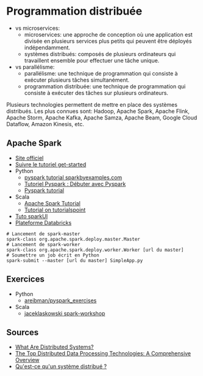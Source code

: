 # Programmation distribuée

- vs microservices:
    - microservices: une approche de conception où une application est divisée en plusieurs services plus petits qui peuvent être déployés indépendamment.
    - systèmes distribués: composés de plusieurs ordinateurs qui travaillent ensemble pour effectuer une tâche unique.
- vs parallélisme:
    - parallélisme: une technique de programmation qui consiste à exécuter plusieurs tâches simultanément.
    - programmation distribuée: une technique de programmation qui consiste à exécuter des tâches sur plusieurs ordinateurs.

Plusieurs technologies permettent de mettre en place des systèmes distribués. Les plus connues sont: Hadoop, Apache Spark, Apache Flink, Apache Storm, Apache Kafka, Apache Samza, Apache Beam, Google Cloud Dataflow, Amazon Kinesis, etc.

## Apache Spark

- [Site officiel](https://spark.apache.org/)
- [Suivre le tutoriel get-started](https://spark.apache.org/docs/latest/quick-start.html)
- Python
    - [pyspark tutorial sparkbyexamples.com](https://sparkbyexamples.com/pyspark-tutorial/)
    - [Tutoriel Pyspark : Débuter avec Pyspark](https://www.datacamp.com/fr/tutorial/pyspark-tutorial-getting-started-with-pyspark)
    - [Pyspark tutorial](https://www.tutorialspoint.com/pyspark/index.htm)
- Scala
    - [Apache Spark Tutorial](https://lintool.github.io/SparkTutorial/)
    - [Tutorial on tutorialspoint](https://www.tutorialspoint.com/apache_spark/index.htm)
- [Tuto sparkUI](https://medium.com/@suffyan.asad1/beginners-guide-to-spark-ui-how-to-monitor-and-analyze-spark-jobs-b2ada58a85f7)
- [Plateforme Databricks](https://docs.databricks.com/aws/en/spark)

```pwsh
# Lancement de spark-master
spark-class org.apache.spark.deploy.master.Master
# Lancement de spark-worker
spark-class org.apache.spark.deploy.worker.Worker [url du master]
# Soumettre un job écrit en Python
spark-submit --master [url du master] SimpleApp.py
```

## Exercices

- Python
    - [areibman/pyspark_exercises](https://github.com/areibman/pyspark_exercises)
- Scala
    - [jaceklaskowski spark-workshop](https://jaceklaskowski.github.io/spark-workshop/exercises/)

## Sources

- [What Are Distributed Systems?](https://www.splunk.com/en_us/blog/learn/distributed-systems.html)
- [The Top Distributed Data Processing Technologies: A Comprehensive Overview](https://medium.com/@singhal.ankur8/the-top-distributed-data-processing-technologies-a-comprehensive-overview-712756db3242)
- [Qu'est-ce qu'un système distribué ?](https://www.atlassian.com/fr/microservices/microservices-architecture/distributed-architecture)
